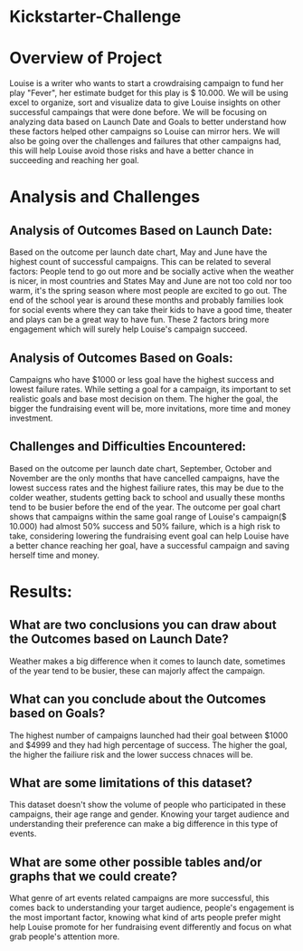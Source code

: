 # Kickstarter-Challenge


# Overview of Project

Louise is a writer who wants to start a crowdraising campaign to fund her play "Fever", her estimate budget for this play is $ 10.000.
We will be using excel to organize, sort and visualize data to give Louise insights on other successful campaings that were done before.
We will be focusing on analyzing data based on Launch Date and Goals to better understand how these factors helped other campaigns so Louise can mirror hers.
We will also be going over the challenges and failures that other campaigns had, this will help Louise avoid those risks and have a better chance in succeeding and reaching her goal.


# Analysis and Challenges

## Analysis of Outcomes Based on Launch Date:
Based on the outcome per launch date chart, May and June have the highest count of successful campaigns.
This can be related to several factors:
People tend to go out more and be socially active when the weather is nicer, in most countries and States May and June are not too cold nor too warm, it's the spring season where most people are excited to go out.
The end of the school year is around these months and probably families look for social events where they can take their kids to have a good time, theater and plays can be a great way to have fun. 
These 2 factors bring more engagement which will surely help Louise's campaign succeed.

## Analysis of Outcomes Based on Goals:
Campaigns who have $1000 or less goal have the highest success and lowest failure rates.
While setting a goal for a campaign, its important to set realistic goals and base most decision on them. 
The higher the goal, the bigger the fundraising event will be, more invitations, more time and money investment.

## Challenges and Difficulties Encountered:
Based on the outcome per launch date chart, September, October and November are the only months that have cancelled campaigns, have the lowest success rates and the highest failiure rates, this may be due to the colder weather, students getting back to school and usually these months tend to be busier before the end of the year.
The outcome per goal chart shows that campaigns within the same goal range of Louise's campaign($ 10.000) had almost 50% success and 50% failure,
which is a high risk to take, considering lowering the fundraising event goal can help Louise have a better chance reaching her goal, have a successful campaign and saving herself time and money. 


# Results:

## What are two conclusions you can draw about the Outcomes based on Launch Date?
Weather makes a big difference when it comes to launch date, sometimes of the year tend to be busier, these can majorly affect the campaign.

## What can you conclude about the Outcomes based on Goals?
The highest number of campaigns launched had their goal between $1000 and $4999 and they had high percentage of success. The higher the goal, the higher the failiure risk and the lower success chnaces will be.

## What are some limitations of this dataset?
This dataset doesn't show the volume of people who participated in these campaigns, their age range and gender. Knowing your target audience and understanding their preference can make a big difference in this type of events.

## What are some other possible tables and/or graphs that we could create?
What genre of art events related campaigns are more successful, this comes back to understanding your target audience, people's engagement is the most important factor, knowing what kind of arts people prefer might help Louise promote for her fundraising event differently and focus on what grab people's attention more.
